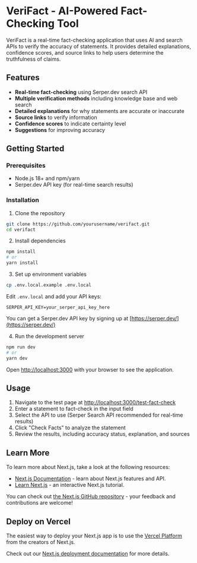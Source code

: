 # VeriFact - AI-Powered Fact-Checking Tool

VeriFact is a real-time fact-checking application that uses AI and search APIs to verify the accuracy of statements. It provides detailed explanations, confidence scores, and source links to help users determine the truthfulness of claims.

## Features

- **Real-time fact-checking** using Serper.dev search API
- **Multiple verification methods** including knowledge base and web search
- **Detailed explanations** for why statements are accurate or inaccurate
- **Source links** to verify information
- **Confidence scores** to indicate certainty level
- **Suggestions** for improving accuracy

## Getting Started

### Prerequisites

- Node.js 18+ and npm/yarn
- Serper.dev API key (for real-time search results)

### Installation

1. Clone the repository

```bash
git clone https://github.com/yourusername/verifact.git
cd verifact
```

2. Install dependencies

```bash
npm install
# or
yarn install
```

3. Set up environment variables

```bash
cp .env.local.example .env.local
```

Edit `.env.local` and add your API keys:

```
SERPER_API_KEY=your_serper_api_key_here
```

You can get a Serper.dev API key by signing up at [https://serper.dev/](https://serper.dev/)

4. Run the development server

```bash
npm run dev
# or
yarn dev
```

Open [http://localhost:3000](http://localhost:3000) with your browser to see the application.

## Usage

1. Navigate to the test page at [http://localhost:3000/test-fact-check](http://localhost:3000/test-fact-check)
2. Enter a statement to fact-check in the input field
3. Select the API to use (Serper Search API recommended for real-time results)
4. Click "Check Facts" to analyze the statement
5. Review the results, including accuracy status, explanation, and sources

## Learn More

To learn more about Next.js, take a look at the following resources:

- [Next.js Documentation](https://nextjs.org/docs) - learn about Next.js features and API.
- [Learn Next.js](https://nextjs.org/learn) - an interactive Next.js tutorial.

You can check out [the Next.js GitHub repository](https://github.com/vercel/next.js) - your feedback and contributions are welcome!

## Deploy on Vercel

The easiest way to deploy your Next.js app is to use the [Vercel Platform](https://vercel.com/new?utm_medium=default-template&filter=next.js&utm_source=create-next-app&utm_campaign=create-next-app-readme) from the creators of Next.js.

Check out our [Next.js deployment documentation](https://nextjs.org/docs/app/building-your-application/deploying) for more details.
